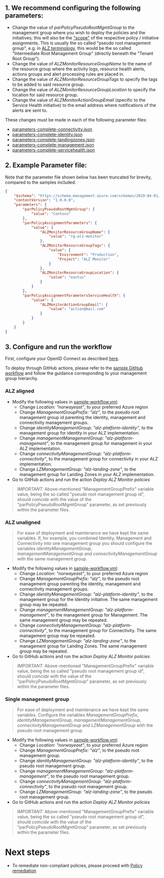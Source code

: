 ## 1. We recommend configuring the following parameters:

- Change the value of _parPolicyPseudoRootMgmtGroup_ to the management group where you wish to deploy the policies and the initiatives; this will also be the ["scope"](https://learn.microsoft.com/azure/governance/policy/concepts/scope) of the respective policy / initiative assignments.
This is usually the so called "pseudo root management group", e.g. in [ALZ terminology](https://learn.microsoft.com/azure/cloud-adoption-framework/ready/landing-zone/design-area/resource-org-management-groups), this would be the so called "Intermediate Root Management Group" (directly beneath the "Tenant Root Group").
- Change the value of _ALZMonitorResourceGroupName_ to the name of the resource group where the activity logs, resource health alerts, actions groups and alert processing rules are placed in.
- Change the value of _ALZMonitorResourceGroupTags_ to specify the tags to be added to said resource group.
- Change the value of _ALZMonitorResourceGroupLocation_ to specify the location for said resource group.
- Change the value of _ALZMonitorActionGroupEmail_ (specific to the Service Health initiative) to the email address where notifications of the alerts are sent to.

These changes must be made in each of the following parameter files:

- [parameters-complete-connectivity.json](../blob/main/infra-as-code/bicep/parameters-complete-connectivity.json)
- [parameters-complete-identity.json](../blob/main/infra-as-code/bicep/parameters-complete-identity.json)
- [parameters-complete-landingzones.json](../blob/main/infra-as-code/bicep/parameters-complete-landingzones.json)
- [parameters-complete-management.json](../blob/main/infra-as-code/bicep/parameters-complete-management.json)
- [parameters-complete-servicehealth.json](../blob/main/infra-as-code/bicep/parameters-complete-servicehealth.json)

## 2. Example Parameter file:

Note that the parameter file shown below has been truncated for brevity, compared to the samples included.

```json
{
    "$schema": "https://schema.management.azure.com/schemas/2019-04-01/deploymentParameters.json#",
    "contentVersion": "1.0.0.0",
    "parameters": {
        "parPolicyPseudoRootMgmtGroup": {
            "value": "Contoso"
        },
        "parPolicyAssignmentParameters": {
            "value": {
                "ALZMonitorResourceGroupName": {
                    "value": "rg-alz-monitor"
                },
                "ALZMonitorResourceGroupTags": {
                    "value": {
                        "Environment": "Production",
                        "Project": "ALZ Monitor"
                    }
                },
                "ALZMonitorResourceGroupLocation": {
                    "value": "eastus"
                }
            }
        },
        "parPolicyAssignmentParametersServiceHealth": {
            "value": {
                "ALZMonitorActionGroupEmail": {
                    "value": "action@mail.com"
                }
            }
        }
    }
}
```
## 3. Configure and run the workflow
First, configure your OpenID Connect as described [here](https://learn.microsoft.com/en-us/azure/developer/github/connect-from-azure?tabs=azure-portal%2Cwindows#use-the-azure-login-action-with-openid-connect).

To deploy through GitHub actions, please refer to the [sample GitHub workflow](../blob/main/.github/workflows/sample-workflow.yml) and follow the guidance corresponding to your management group hierarchy.

### ALZ aligned

- Modify the following values in [sample-workflow.yml](../blob/main/.github/workflows/sample-workflow.yml):
  - Change _Location: "norwayeast"_, to your preferred Azure region
  - Change _ManagementGroupPrefix: "alz"_, to the pseudo root management group id parenting the identity, management and connectivity management groups.
  - Change _identityManagementGroup: "alz-platform-identity"_, to the management group for identity in your ALZ implementation.
  - Change _managementManagementGroup: "alz-platform-management"_, to the management group for management in your ALZ implementation.
  - Change _connectivityManagementGroup: "alz-platform-connectivity"_, to the management group for connectivity in your ALZ implementation.
  - Change _LZManagementGroup: "alz-landing-zone"_, to the management group for Landing Zones in your ALZ implementation.
- Go to GitHub actions and run the action *Deploy ALZ Monitor policies*

> *IMPORTANT:* Above-mentioned "ManagementGroupPrefix" variable value, being the so called "pseudo root management group id", should _coincide_ with the value of the "parPolicyPseudoRootMgmtGroup" parameter, as set previously within the parameter files.

### ALZ unaligned
> For ease of deployment and maintenance we have kept the same variables. If, for example, you combined Identity, Management and Connectivity into one management group you should configure the variables _identityManagementGroup_, _managementManagementGroup_ and _connectivityManagementGroup_ with the same management group.

- Modify the following values in [sample-workflow.yml](../blob/main/.github/workflows/sample-workflow.yml):
  - Change _Location: "norwayeast"_, to your preferred Azure region
  - Change _ManagementGroupPrefix: "alz"_, to the pseudo root management group parenting the identity, management and connectivity management groups.
  - Change _identityManagementGroup: "alz-platform-identity"_, to the management group for the Identity initiative. The same management group may be repeated.
  - Change _managementManagementGroup: "alz-platform-management"_, to the management group for Management. The same management group may be repeated.
  - Change _connectivityManagementGroup: "alz-platform-connectivity"_, to the management group for Connectivity. The same management group may be repeated.
  - Change _LZManagementGroup: "alz-landing-zone"_, to the management group for Landing Zones. The same management group may be repeated.
- Go to GitHub actions and run the action *Deploy ALZ Monitor policies*

> *IMPORTANT:* Above-mentioned "ManagementGroupPrefix" variable value, being the so called "pseudo root management group id", should _coincide_ with the value of the "parPolicyPseudoRootMgmtGroup" parameter, as set previously within the parameter files.

### Single management group
> For ease of deployment and maintenance we have kept the same variables. Configure the variables _ManagementGroupPrefix_, _identityManagementGroup_, _managementManagementGroup_, _connectivityManagementGroup_ and _LZManagementGroup_ with the pseudo root management group.

- Modify the following values in [sample-workflow.yml](../blob/main/.github/workflows/sample-workflow.yml):
  - Change _Location: "norwayeast"_, to your preferred Azure region
  - Change _ManagementGroupPrefix: "alz"_, to the pseudo root management group.
  - Change _identityManagementGroup: "alz-platform-identity"_, to the pseudo root management group.
  - Change _managementManagementGroup: "alz-platform-management"_, to the pseudo root management group.
  - Change _connectivityManagementGroup: "alz-platform-connectivity"_, to the pseudo root management group.
  - Change _LZManagementGroup: "alz-landing-zone"_, to the pseudo root management group.
- Go to GitHub actions and run the action *Deploy ALZ Monitor policies*

> *IMPORTANT:* Above-mentioned "ManagementGroupPrefix" variable value, being the so called "pseudo root management group id", should _coincide_ with the value of the "parPolicyPseudoRootMgmtGroup" parameter, as set previously within the parameter files.

# Next steps
- To remediate non-compliant policies, please proceed with [Policy remediation](./Policy-remediation)
